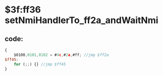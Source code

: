 ﻿
# $3f:ff36 setNmiHandlerTo_ff2a_andWaitNmi


## code:
```js
{
	$0100,0101,0102 = #4c,#2a,#ff; //jmp $ff2a
$ff45:
	for (;;) {} //jmp $ff45
}
```



